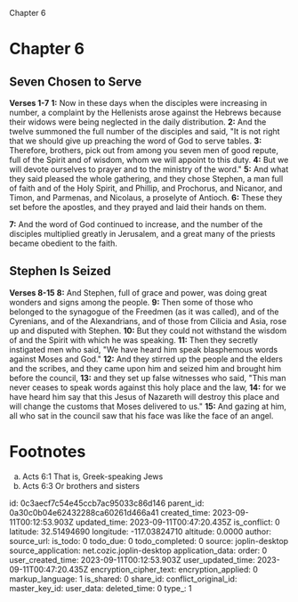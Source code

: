 Chapter 6

# Chapter 6
## Seven Chosen to Serve
**Verses 1-7**
**1:** Now in these days when the disciples were increasing in number, a complaint by the Hellenists arose against the Hebrews because their widows were being neglected in the daily distribution.
**2:** And the twelve summoned the full number of the disciples and said, "It is not right that we should give up preaching the word of God to serve tables.
**3:** Therefore, brothers, pick out from among you seven men of good repute, full of the Spirit and of wisdom, whom we will appoint to this duty.
**4:** But we will devote ourselves to prayer and to the ministry of the word."
**5:** And what they said pleased the whole gathering, and they chose Stephen, a man full of faith and of the Holy Spirit, and Phillip, and Prochorus, and Nicanor, and Timon, and Parmenas, and Nicolaus, a proselyte of Antioch.
**6:** These they set before the apostles, and they prayed and laid their hands on them.

**7:** And the word of God continued to increase, and the number of the disciples multiplied greatly in Jerusalem, and a great many of the priests became obedient to the faith.

## Stephen Is Seized
**Verses 8-15**
**8:** And Stephen, full of grace and power, was doing great wonders and signs among the people.
**9:** Then some of those who belonged to the synagogue of the Freedmen (as it was called), and of the Cyrenians, and of the Alexandrians, and of those from Cilicia and Asia, rose up and disputed with Stephen.
**10:** But they could not withstand the wisdom of and the Spirit with which he was speaking.
**11:** Then they secretly instigated men who said, "We have heard him speak blasphemous words against Moses and God."
**12:** And they stirred up the people and the elders and the scribes, and they came upon him and seized him and brought him before the council,
**13:** and they set up false witnesses who said, "This man never ceases to speak words against this holy place and the law,
**14:** for we have heard him say that this Jesus of Nazareth will destroy this place and will change the customs that Moses delivered to us."
**15:** And gazing at him, all who sat in the council saw that his face was like the face of an angel.

# Footnotes
<ol type='a'>
	<li>Acts 6:1 That is, Greek-speaking Jews</li>
	<li>Acts 6:3 Or brothers and sisters</li>
</ol>


id: 0c3aecf7c54e45ccb7ac95033c86d146
parent_id: 0a30c0b04e62432288ca60261d466a41
created_time: 2023-09-11T00:12:53.903Z
updated_time: 2023-09-11T00:47:20.435Z
is_conflict: 0
latitude: 32.51494690
longitude: -117.03824710
altitude: 0.0000
author: 
source_url: 
is_todo: 0
todo_due: 0
todo_completed: 0
source: joplin-desktop
source_application: net.cozic.joplin-desktop
application_data: 
order: 0
user_created_time: 2023-09-11T00:12:53.903Z
user_updated_time: 2023-09-11T00:47:20.435Z
encryption_cipher_text: 
encryption_applied: 0
markup_language: 1
is_shared: 0
share_id: 
conflict_original_id: 
master_key_id: 
user_data: 
deleted_time: 0
type_: 1